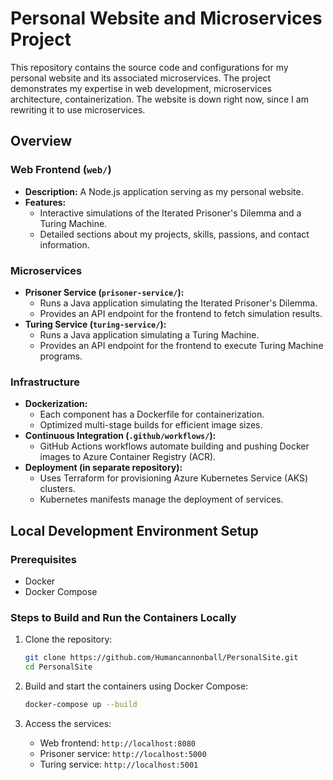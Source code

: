 # Personal Website and Microservices Project

This repository contains the source code and configurations for my personal website and its associated microservices. The project demonstrates my expertise in web development, microservices architecture, containerization. The website is down right now, since I am rewriting it to use microservices.

## Overview

### Web Frontend (`web/`)

- **Description:** A Node.js application serving as my personal website.
- **Features:**
  - Interactive simulations of the Iterated Prisoner's Dilemma and a Turing Machine.
  - Detailed sections about my projects, skills, passions, and contact information.

### Microservices

- **Prisoner Service (`prisoner-service/`):**
  - Runs a Java application simulating the Iterated Prisoner's Dilemma.
  - Provides an API endpoint for the frontend to fetch simulation results.
- **Turing Service (`turing-service/`):**
  - Runs a Java application simulating a Turing Machine.
  - Provides an API endpoint for the frontend to execute Turing Machine programs.

### Infrastructure

- **Dockerization:**
  - Each component has a Dockerfile for containerization.
  - Optimized multi-stage builds for efficient image sizes.
- **Continuous Integration (`.github/workflows/`):**
  - GitHub Actions workflows automate building and pushing Docker images to Azure Container Registry (ACR).
- **Deployment (in separate repository):**
  - Uses Terraform for provisioning Azure Kubernetes Service (AKS) clusters.
  - Kubernetes manifests manage the deployment of services.

## Local Development Environment Setup

### Prerequisites

- Docker
- Docker Compose

### Steps to Build and Run the Containers Locally

1. Clone the repository:
   ```sh
   git clone https://github.com/Humancannonball/PersonalSite.git
   cd PersonalSite
   ```

2. Build and start the containers using Docker Compose:
   ```sh
   docker-compose up --build
   ```

3. Access the services:
   - Web frontend: `http://localhost:8080`
   - Prisoner service: `http://localhost:5000`
   - Turing service: `http://localhost:5001`
